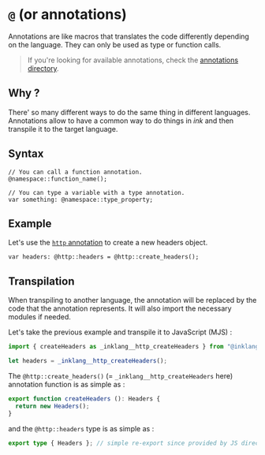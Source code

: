 # `@` (or annotations)

Annotations are like macros that translates the code differently depending on the language.
They can only be used as type or function calls.

> If you're looking for available annotations, check the [annotations directory](./annotations).

## Why ?

There' so many different ways to do the same thing in different languages.
Annotations allow to have a common way to do things in *ink* and then transpile it to the target language.

## Syntax

```ink
// You can call a function annotation.
@namespace::function_name();

// You can type a variable with a type annotation.
var something: @namespace::type_property;
```

## Example

Let's use the [`http` annotation](./annotations/http.md) to create a new headers object.

```ink
var headers: @http::headers = @http::create_headers();
```

## Transpilation

When transpiling to another language, the annotation will be replaced by the code that the annotation represents.
It will also import the necessary modules if needed.

Let's take the previous example and transpile it to JavaScript (MJS) :

```javascript
import { createHeaders as _inklang__http_createHeaders } from "@inklang/http";

let headers = _inklang__http_createHeaders();
```

The `@http::create_headers()` (= `_inklang__http_createHeaders` here) annotation function is as simple as :

```javascript
export function createHeaders (): Headers {
  return new Headers();
}
```

and the `@http::headers` type is as simple as :

```typescript
export type { Headers }; // simple re-export since provided by JS directly
```
